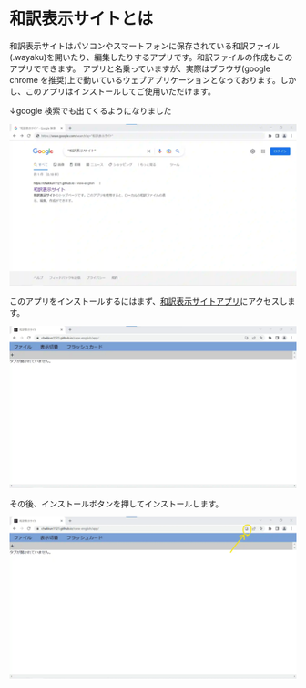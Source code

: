 # 和訳表示サイトとは

和訳表示サイトはパソコンやスマートフォンに保存されている和訳ファイル(.wayaku)を開いたり、編集したりするアプリです。和訳ファイルの作成もこのアプリでできます。
アプリと名乗っていますが、実際はブラウザ(google chrome を推奨)上で動いているウェブアプリケーションとなっております。しかし、このアプリはインストールしてご使用いただけます。

↓google 検索でも出てくるようになりました

![google 検索で "和訳表示サイト" と検索すると和訳表示サイトが出てくる](../img/google-wayaku.webp)

このアプリをインストールするにはまず、[和訳表示サイトアプリ](https://chakkun1121.github.io/view-english/)にアクセスします。

![和訳表示サイトアプリホーム(未インストール)](../img/wayaku-app-home.webp)

その後、インストールボタンを押してインストールします。

![URLバーにあるインストールボタン](../img/install-button.webp)
